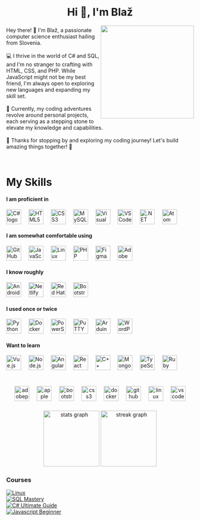 
<h1 align="center">Hi 👋, I'm Blaž</h1>
<img align="right" height="250" src="https://user-images.githubusercontent.com/74038190/225813708-98b745f2-7d22-48cf-9150-083f1b00d6c9.gif"  />

###

<p align="left">Hey there! 👋 I'm Blaž, a passionate computer science enthusiast hailing from Slovenia.<br><br>💻 I thrive in the world of C# and SQL, and I'm no stranger to crafting with HTML, CSS, and PHP. While JavaScript might not be my best friend, I'm always open to exploring new languages and expanding my skill set.<br><br>🚀 Currently, my coding adventures revolve around personal projects, each serving as a stepping stone to elevate my knowledge and capabilities.<br><br>👀 Thanks for stopping by and exploring my coding journey! Let's build amazing things together! 🚀</p><br>

###
# My Skills

#### I am proficient in

<div align="left">
  <img src="https://cdn.jsdelivr.net/gh/devicons/devicon/icons/csharp/csharp-original.svg" height="40" alt="C# logo" />
  <img width="12" />
  <img src="https://cdn.jsdelivr.net/gh/devicons/devicon/icons/html5/html5-original.svg" height="40" alt="HTML5 logo" />
  <img width="12" />
  <img src="https://cdn.jsdelivr.net/gh/devicons/devicon/icons/css3/css3-original.svg" height="40" alt="CSS3 logo" />
  <img width="12" />
  <img src="https://cdn.simpleicons.org/mysql/4479A1" height="40" alt="MySQL logo" />
  <img width="12" />
  <img src="https://cdn.jsdelivr.net/gh/devicons/devicon/icons/visualstudio/visualstudio-plain.svg" height="40" alt="Visual Studio logo" />
  <img width="12" />
  <img src="https://cdn.jsdelivr.net/gh/devicons/devicon/icons/vscode/vscode-original.svg" height="40" alt="VSCode logo" />
  <img width="12" />
  <img src="https://skillicons.dev/icons?i=dotnet" height="40" alt=".NET logo" />
  <img width="12" />
  <img src="https://skillicons.dev/icons?i=atom" height="40" alt="Atom logo" />
</div>

#### I am somewhat comfortable using

<div align="left">
  <img src="https://skillicons.dev/icons?i=github" height="40" alt="GitHub logo" />
  <img width="12" />
  <img src="https://cdn.jsdelivr.net/gh/devicons/devicon/icons/javascript/javascript-original.svg" height="40" alt="JavaScript logo" />
  <img width="12" />
  <img src="https://cdn.jsdelivr.net/gh/devicons/devicon/icons/linux/linux-original.svg" height="40" alt="Linux logo" />
  <img width="12" />
  <img src="https://cdn.jsdelivr.net/gh/devicons/devicon/icons/php/php-original.svg" height="40" alt="PHP logo" />
  <img width="12" />
  <img src="https://skillicons.dev/icons?i=figma" height="40" alt="Figma logo" />
  <img width="12" />
  <img src="https://cdn.simpleicons.org/adobephotoshop/31A8FF" height="40" alt="Adobe Photoshop logo" />
</div>

#### I know roughly

<div align="left">
  <img src="https://cdn.simpleicons.org/androidstudio/3DDC84" height="40" alt="Android Studio logo" />
  <img width="12" />
  <img src="https://cdn.simpleicons.org/netlify/00C7B7" height="40" alt="Netlify logo" />
  <img width="12" />
  <img src="https://cdn.simpleicons.org/redhat/EE0000" height="40" alt="Red Hat logo" />
  <img width="12" />
  <img src="https://cdn.simpleicons.org/bootstrap/7952B3" height="40" alt="Bootstrap logo" />
</div>

#### I used once or twice

<div align="left">
  <img src="https://cdn.jsdelivr.net/gh/devicons/devicon/icons/python/python-original.svg" height="40" alt="Python logo" />
  <img width="12" />
  <img src="https://cdn.simpleicons.org/docker/2496ED" height="40" alt="Docker logo" />
  <img width="12" />
  <img src="https://cdn.simpleicons.org/powershell/5391FE" height="40" alt="PowerShell logo" />
  <img width="12" />
  <img src="https://cdn.jsdelivr.net/gh/devicons/devicon/icons/putty/putty-original.svg" height="40" alt="PuTTY logo" />
  <img width="12" />
  <img src="https://cdn.simpleicons.org/arduino/00979D" height="40" alt="Arduino logo" />
  <img width="12" />
  <img src="https://cdn.simpleicons.org/wordpress/21759B" height="40" alt="WordPress logo" />
</div>

#### Want to learn

<div align="left">
  <img src="https://cdn.simpleicons.org/vuedotjs/4FC08D" height="40" alt="Vue.js logo" />
  <img width="12" />
  <img src="https://cdn.simpleicons.org/nodedotjs/339933" height="40" alt="Node.js logo" />
  <img width="12" />
  <img src="https://cdn.simpleicons.org/angular/DD0031" height="40" alt="AngularJS logo" />
  <img width="12" />
  <img src="https://cdn.simpleicons.org/react/61DAFB" height="40" alt="React logo" />
  <img width="12" />
  <img src="https://skillicons.dev/icons?i=cpp" height="40" alt="C++ logo" />
  <img width="12" />
  <img src="https://cdn.simpleicons.org/mongodb/47A248" height="40" alt="MongoDB logo" />
  <img width="12" />
  <img src="https://cdn.simpleicons.org/typescript/3178C6" height="40" alt="TypeScript logo" />
  <img width="12" />
  <img src="https://cdn.simpleicons.org/ruby/CC342D" height="40" alt="Ruby logo" />
</div><br>



###

<div align="center">
  <img src="https://img.shields.io/badge/Adobe Premiere Pro-9999FF?logo=adobepremierepro&logoColor=black&style=for-the-badge" height="40" alt="adobepremierepro logo"  />
  <img width="12" />
  <img src="https://img.shields.io/badge/Apple-000000?logo=apple&logoColor=white&style=for-the-badge" height="40" alt="apple logo"  />
  <img width="12" />
  <img src="https://img.shields.io/badge/Bootstrap-7952B3?logo=bootstrap&logoColor=white&style=for-the-badge" height="40" alt="bootstrap logo"  />
  <img width="12" />
  <img src="https://img.shields.io/badge/CSS3-1572B6?logo=css3&logoColor=white&style=for-the-badge" height="40" alt="css3 logo"  />
  <img width="12" />
  <img src="https://img.shields.io/badge/Docker-2496ED?logo=docker&logoColor=white&style=for-the-badge" height="40" alt="docker logo"  />
  <img width="12" />
  <img src="https://img.shields.io/badge/GitHub-181717?logo=github&logoColor=white&style=for-the-badge" height="40" alt="github logo"  />
  <img width="12" />
  <img src="https://img.shields.io/badge/Linux-FCC624?logo=linux&logoColor=black&style=for-the-badge" height="40" alt="linux logo"  />
  <img width="12" />
  <img src="https://img.shields.io/badge/Visual Studio Code-007ACC?logo=visualstudiocode&logoColor=white&style=for-the-badge" height="40" alt="vscode logo"  />
</div>

###

<div align="center">
  <img src="https://github-readme-stats.vercel.app/api?username=HribernikBlaz&hide_title=false&hide_rank=false&show_icons=true&include_all_commits=true&count_private=true&disable_animations=false&theme=tokyonight&locale=en&hide_border=false&order=1" height="150" alt="stats graph"  />
  <img src="https://streak-stats.demolab.com?user=HribernikBlaz&locale=en&mode=daily&theme=tokyonight&hide_border=false&border_radius=5&date_format=M%20j%5B,%20Y%5D&order=3" height="150" alt="streak graph"  />
</div>


### Courses

<div align="left">
  <div>
    <a href="https://www.udemy.com/course/complete-linux-training-course-to-get-your-dream-it-job/">
      <img src="https://img.shields.io/badge/Linux-25%25-red?style=for-the-badge" alt="Linux">
    </a>
  </div>
  <div>
    <a href="https://members.codewithmosh.com/courses/enrolled/525068">
      <img src="https://img.shields.io/badge/SQL%20Mastery-37%25-yellow?style=for-the-badge" alt="SQL Mastery">
    </a>
  </div>
  <div>
    <a href="https://www.udemy.com/course/c-sharp-oop-ultimate-guide-project-master-class/">
      <img src="https://img.shields.io/badge/C%23%20Ultimate%20Guide-15%25-red?style=for-the-badge" alt="C# Ultimate Guide">
    </a>
  </div>
  <div>
    <a href="https://www.youtube.com/watch?v=lfmg-EJ8gm4">
      <img src="https://img.shields.io/badge/Javascript%20Beginner-33%25-red?style=for-the-badge" alt="Javascript Beginner">
    </a>
  </div>
</div>



###
<!--
<div align="center">
  <img src="https://visitor-badge.laobi.icu/badge?page_id=HribernikBlaz.HribernikBlaz&left_color=deepskyblue&left_text=Profile%20Views"  />
</div>
-->
###
